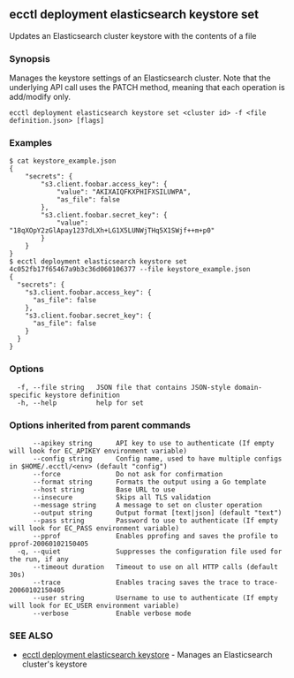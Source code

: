 ## ecctl deployment elasticsearch keystore set

Updates an Elasticsearch cluster keystore with the contents of a file

### Synopsis

Manages the keystore settings of an Elasticsearch cluster.
Note that the underlying API call uses the PATCH method, meaning that each operation is add/modify only.

```
ecctl deployment elasticsearch keystore set <cluster id> -f <file definition.json> [flags]
```

### Examples

```
$ cat keystore_example.json
{
    "secrets": {
        "s3.client.foobar.access_key": {
            "value": "AKIXAIQFKXPHIFXSILUWPA",
            "as_file": false
        },
        "s3.client.foobar.secret_key": {
            "value": "18qXOpY2zGlApay1237dLXh+LG1X5LUNWjTHq5X1SWjf++m+p0"
        }
    }
}
$ ecctl deployment elasticsearch keystore set 4c052fb17f65467a9b3c36d060106377 --file keystore_example.json
{
  "secrets": {
    "s3.client.foobar.access_key": {
      "as_file": false
    },
    "s3.client.foobar.secret_key": {
      "as_file": false
    }
  }
}
```

### Options

```
  -f, --file string   JSON file that contains JSON-style domain-specific keystore definition
  -h, --help          help for set
```

### Options inherited from parent commands

```
      --apikey string      API key to use to authenticate (If empty will look for EC_APIKEY environment variable)
      --config string      Config name, used to have multiple configs in $HOME/.ecctl/<env> (default "config")
      --force              Do not ask for confirmation
      --format string      Formats the output using a Go template
      --host string        Base URL to use
      --insecure           Skips all TLS validation
      --message string     A message to set on cluster operation
      --output string      Output format [text|json] (default "text")
      --pass string        Password to use to authenticate (If empty will look for EC_PASS environment variable)
      --pprof              Enables pprofing and saves the profile to pprof-20060102150405
  -q, --quiet              Suppresses the configuration file used for the run, if any
      --timeout duration   Timeout to use on all HTTP calls (default 30s)
      --trace              Enables tracing saves the trace to trace-20060102150405
      --user string        Username to use to authenticate (If empty will look for EC_USER environment variable)
      --verbose            Enable verbose mode
```

### SEE ALSO

* [ecctl deployment elasticsearch keystore](ecctl_deployment_elasticsearch_keystore.md)	 - Manages an Elasticsearch cluster's keystore

